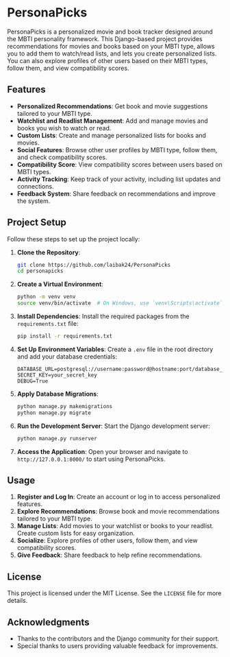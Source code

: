 # PersonaPicks

PersonaPicks is a personalized movie and book tracker designed around the MBTI personality framework. This Django-based project provides recommendations for movies and books based on your MBTI type, allows you to add them to watch/read lists, and lets you create personalized lists. You can also explore profiles of other users based on their MBTI types, follow them, and view compatibility scores.

## Features

- **Personalized Recommendations**: Get book and movie suggestions tailored to your MBTI type.
- **Watchlist and Readlist Management**: Add and manage movies and books you wish to watch or read.
- **Custom Lists**: Create and manage personalized lists for books and movies.
- **Social Features**: Browse other user profiles by MBTI type, follow them, and check compatibility scores.
- **Compatibility Score**: View compatibility scores between users based on MBTI types.
- **Activity Tracking**: Keep track of your activity, including list updates and connections.
- **Feedback System**: Share feedback on recommendations and improve the system.

## Project Setup

Follow these steps to set up the project locally:

1. **Clone the Repository**:

   ```bash
   git clone https://github.com/laibak24/PersonaPicks
   cd personapicks
   ```

2. **Create a Virtual Environment**:

   ```bash
   python -m venv venv
   source venv/bin/activate  # On Windows, use `venv\Scripts\activate`
   ```

3. **Install Dependencies**:
   Install the required packages from the `requirements.txt` file:

   ```bash
   pip install -r requirements.txt
   ```

4. **Set Up Environment Variables**:
   Create a `.env` file in the root directory and add your database credentials:

   ```plaintext
   DATABASE_URL=postgresql://username:password@hostname:port/database_name
   SECRET_KEY=your_secret_key
   DEBUG=True
   ```

5. **Apply Database Migrations**:

   ```bash
   python manage.py makemigrations
   python manage.py migrate
   ```

6. **Run the Development Server**:
   Start the Django development server:

   ```bash
   python manage.py runserver
   ```

7. **Access the Application**:
   Open your browser and navigate to `http://127.0.0.1:8000/` to start using PersonaPicks.

## Usage

1. **Register and Log In**: Create an account or log in to access personalized features.
2. **Explore Recommendations**: Browse book and movie recommendations tailored to your MBTI type.
3. **Manage Lists**: Add movies to your watchlist or books to your readlist. Create custom lists for easy organization.
4. **Socialize**: Explore profiles of other users, follow them, and view compatibility scores.
5. **Give Feedback**: Share feedback to help refine recommendations.

## License

This project is licensed under the MIT License. See the `LICENSE` file for more details.

## Acknowledgments

- Thanks to the contributors and the Django community for their support.
- Special thanks to users providing valuable feedback for improvements.

